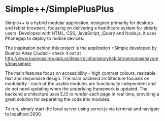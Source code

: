 # Simple++/SimplePlusPlus
Simple++ is a hybrid modular application, designed primarily for desktop and tablet browsers, focusing on delivering a healthcare system
for elderly users. Developed with HTML, CSS, JavaScript, jQuery and Node.js, it uses Phonegap to deploy to mobile devices.

The inspiration behind this project is the application +Simple developed by Buenos Aires Ciudad - check it out at http://www.buenosaires.gob.ar/desarrollohumanoyhabitat/personasmayores/massimple

The main features focus on accessibility - high contrast colours, resizable text and responsive design. The main backend architecture focuses
on modularity - each of the usable modules are functionally independent and do not need updating when the underlying framework is updated.
The backend architecture uses EJS to render each page in real time, providing a great solution for separating the code into modules.

To run, simply start the local server using server.js via terminal and navigate to localhost:3000. 
